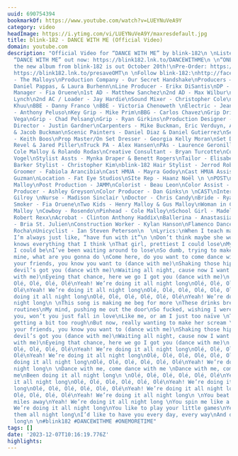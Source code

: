 ```yaml
---
uuid: 690754394
bookmarkOf: https://www.youtube.com/watch?v=LUEYNuVeA9Y
category: video
headImage: https://i.ytimg.com/vi/LUEYNuVeA9Y/maxresdefault.jpg
title: blink-182 - DANCE WITH ME (Official Video)
domain: youtube.com
description: "Official Video for “DANCE WITH ME” by blink-182\n \nListen to & Download
  “DANCE WITH ME” out now: https://blink182.lnk.to/DANCEWITHME\n \n“ONE MORE TIME…”
  the new album from blink-182 is out October 20th!\nPre-Order: https://blink182.lnk.to/ONEMORETIME\nPre-Save/Pre-Add:
  https://blink182.lnk.to/presaveOMT\n \nFollow blink-182:\nhttp://facebook.com/blink182\nhttp://instagram.com/blink182\nhttp://twitter.com/blink182\nhttps://www.tiktok.com/@blink182\nhttps://www.blink182.com\n\nCredits:\nDirectors
  - The Malloys\nProduction Company - Our Secret Handshake\nProducers – Saul Levitz,
  Daniel Pappas, & Laura Burhenn\nLine Producer - Erikx DiSantis\nDP - Scott Henriksen\nProduction
  Manager - Fia Oruene\n1st AD - Matthew Sanchez\n2nd AD - Max Wilbur\n1st AC - Dennis
  Lynch\n2nd AC / Loader - Jay Hardie\nSound Mixer - Christopher Cole\nGaffer - Nghia
  Khuu\nBBE - Danny Franco \nBBE - Victoria Chenoweth \nElectric - Jeanne Mallioux\nElectric
  - Anthony Peluso\nKey Grip - Mike Prim\nBBG - Carlos Chavez\nGrip Driver - Damian
  Vega\nGrip - Chad Pelsang\nGrip - Ryan Girkins\nProduction Designer - Taylor Almodovar\nArt
  Director - Justin Gardner\nCarpenters - Mike Buckman, Eric Verduyn, Andrian Brown
  & Jacob Buckman\nScenic Painters - Daniel Diaz & Daniel Gutierrez\nSet Decorator
  - Keith Boos\nProp Master/On Set Dresser - Georgia Kelly Moran\nSet Dressers - Laura
  Revel & Jared Piller\nTruck PA - Alex Hansen\nPAs - Laurence Geronilla, Nolan Tiongco,
  Cole Malloy & Rolando Rodas\nCreative Consultant - Bryan Turcotte\nCostumer - Julie
  Vogel\nStylist Assts - Mynka Draper & Benett Rogers\nTailor - Elisabeth Heszky\nTravis
  Barker Stylist - Christopher Kim\nblink-182 Hair Stylist - Jerrod Roberts\nblink-182
  Groomer - Fabiola Arancibia\nCast HMUA - Mayra Godoy\nCast HMUA Assist - Sopheap
  Guzman\nLocation - Fat Eye Studios\nSIte Rep - Haanz Noël \n \nPOST\nEditor - Cole
  Malloy\nPost Production - JAMM\nColorist - Beau Leon\nColor Assist - Aldo Rosati\nExec
  Producer - Ashley Greyson\nColor Producer - Dan Ginks\n \nCAST\nInterviewer - Lisa
  Gilroy \nNurse - Madison Sinclair \nDoctor - Chris Candy\nBride - Ryann Bossetti\nBowtie
  Smoker - Fia Oruene\nTwo Kids - Henry Malloy & Gus Malloy\nWoman in Curlers - Betsy
  Malloy \nCowboy - Rosendo\nPinhead - Cole Malloy\nSchool Girl - Madeleine Ours\nMugger-
  Robert Rexx\nAcrobat - Clinton Anthony Haddix\nBallerina - Anastasiia Bratchenko\nCheerleader
  - Bria St. Julien\nConstruction Worker - Kylan Hanson\nFlamenco Dancer - Brigitt
  Rocha\nUnicyclist - Ian Steven Peterson\n  \nLyrics:\nWhen I teach masturbation,
  I’m always just like, “have fun with it”\n \nDon’t think maybe she won’t refuse\nShe
  knows everything that I think \nThat girl, prettiest I could lose\nMy games, shittiest
  I could be\nI’ve been waiting around to lose\nSo dumb, trying to make believe\nYou’re
  mine, what are you gonna do \nCome here, do you want to come dance with me?\n \nTellin’
  your friends, you know you want to (dance with me)\nShaking those hips like the
  devil’s got you (dance with me)\nWaiting all night, cause now I want you (dance
  with me)\nEyeing that chance, here we go I got you (dance with me)\n \nOlé, Olé,
  Olé, Olé, Olé, Olé\nYeah! We’re doing it all night long\nOlé, Olé, Olé, Olé, Olé,
  Olé\nYeah! We’re doing it all night long\nOlé, Olé, Olé, Olé, Olé, Olé\nYeah! We’re
  doing it all night long\nOlé, Olé, Olé, Olé, Olé, Olé\nYeah! We’re doing it all
  night long\n \nThis song is making me beg for more \nThese drinks breaking up old
  routines\nMy mind, pushing me out the door\nSo fucked, wishing I weren’t so green\nMe
  you, won’t you just fall in love\nLike me, or am I just too naïve \nTonight, it’s
  getting a bit too rough\nBut now, really wanting to make her scream \n \nTellin’
  your friends, you know you want to (dance with me)\nShaking those hips like the
  devil’s got you (dance with me)\nWaiting all night, cause now I want you (dance
  with me)\nEyeing that chance, here we go I got you (dance with me)\n \nOlé, Olé,
  Olé, Olé, Olé, Olé\nYeah! We’re doing it all night long\nOlé, Olé, Olé, Olé, Olé,
  Olé\nYeah! We’re doing it all night long\nOlé, Olé, Olé, Olé, Olé, Olé\nYeah! We’re
  doing it all night long\nOlé, Olé, Olé, Olé, Olé, Olé\nYeah! We’re doing it all
  night long\n \nDance with me, come dance with me \nDance with me, come dance with
  me\nBeen doing it all night long\n \nOlé, Olé, Olé, Olé, Olé, Olé\nYeah! We’re doing
  it all night long\nOlé, Olé, Olé, Olé, Olé, Olé\nYeah! We’re doing it all night
  long\nOlé, Olé, Olé, Olé, Olé, Olé\nYeah! We’re doing it all night long\nOlé, Olé,
  Olé, Olé, Olé, Olé\nYeah! We’re doing it all night long\n \nYou beat my heart from
  miles away\nYeah! We’re doing it all night long \nYou spin me like a hurricane\nYeah!
  We’re doing it all night long\nYou like to play your little games\nYeah! We’re playing
  them all night long\nI’d like to have you every day, every way\nAnd do it all night
  long\n \n#blink182 #DANCEWITHME #ONEMORETIME"
tags: []
date: '2023-12-07T10:16:19.776Z'
highlights:
---
```





